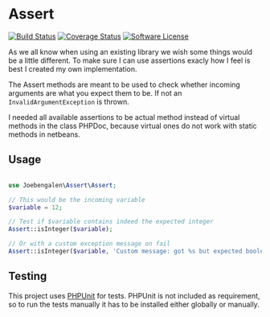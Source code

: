 # Assert

[![Build Status](https://travis-ci.org/JoeBengalen/Assert.svg?branch=master)](https://travis-ci.org/JoeBengalen/Assert)
[![Coverage Status](https://coveralls.io/repos/JoeBengalen/Assert/badge.svg?branch=master&service=github)](https://coveralls.io/github/JoeBengalen/Assert?branch=master)
[![Software License](https://img.shields.io/badge/license-MIT-brightgreen.svg)](LICENSE.md)

As we all know when using an existing library we wish some things would be a little different. To make sure I can use assertions exacly how I feel is best I created my own implementation.

The Assert methods are meant to be used to check whether incoming arguments are what you expect them to be. If not an `InvalidArgumentException` is thrown.

I needed all available assertions to be actual method instead of virtual methods in the class PHPDoc, because virtual ones do not work with static methods in netbeans.

## Usage

```php

use Joebengalen\Assert\Assert;

// This would be the incoming variable
$variable = 12;

// Test if $variable contains indeed the expected integer
Assert::isInteger($variable);

// Or with a custom exception message on fail
Assert::isInteger($variable, 'Custom message: got %s but expected boolean value.');
```

## Testing

This project uses [PHPUnit](https://phpunit.de) for tests. PHPUnit is not included as requirement, so to run the tests manually it has to be installed either globally or manually.

